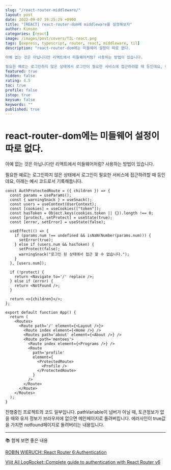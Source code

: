 ```yaml
---
slug: "/react-router-middleware/"
layout: post
date: 2022-09-07 19:25:29 +0900
title: "[REACT] react-router-dom에 middleware를 설정해보자"
author: Kimson
categories: [react]
image: /images/post/covers/TIL-react.png
tags: [express, typescript, router, react, middleware, til]
description: "react-router-dom에는 미들웨어 설정이 따로 없다.

아예 없는 것은 아닙니다만 리액트에서 미들웨어처럼? 사용하는 방법이 있습니다.

필요한 예로는 로그인하지 않은 상태에서 로그인이 필요한 서비스에 접근하려할 때 등인데요, 아래는 예시 코드로서 기록해둡니다."
featured: true
hidden: false
rating: 4.5
toc: true
profile: false
istop: true
keysum: false
keywords: ""
published: true
---
```


# react-router-dom에는 미들웨어 설정이 따로 없다.

아예 없는 것은 아닙니다만 리액트에서 미들웨어처럼? 사용하는 방법이 있습니다.

필요한 예로는 로그인하지 않은 상태에서 로그인이 필요한 서비스에 접근하려할 때 등인데요, 아래는 예시 코드로서 기록해둡니다.

```tsx
const AuthProtectedRoute = ({ children }) => {
  const params = useParams();
  const { warningSnack } = useSnack();
  const users = useContext(UserContext);
  const [cookies] = useCookies(["token"]);
  const hasToken = Object.keys(cookies.token || {}).length !== 0;
  const [protect, setProtect] = useState(true);
  const [error, setError] = useState(false);

  useEffect(() => {
    if (params.num !== undefined && isNaN(Number(params.num))) {
      setError(true);
    } else if (users.num && hasToken) {
      setProtect(false);
      warningSnack("로그인 된 상태에서 접근 할 수 없습니다.");
    }
  }, [users.num]);

  if (!protect) {
    return <Navigate to='/' replace />;
  } else if (error) {
    return <NotFound />;
  }

  return <>{children}</>;
};

export default function App() {
  return (
    <Routes>
      <Route path='/' element={<Layout />}>
        <Route index element={<Home />} />
        <Routes path='about' element={<About />} />
        <Route path='mentees'>
          <Route index element={<Programs />} />
          <Route
            path='profile'
            element={
              <ProtectedRoute>
                <Profile />
              </ProtectedRoute>
            }
          />
        </Route>
      </Route>
    </Routes>
  );
}
```

진행중인 프로젝트의 코드 일부입니다. pathVariable이 넘버가 아닐 때, 토큰정보가 없을 때와 유저 정보가 브라우저에 없으면 메인페이지로 돌려버립니다. 에러사인이 true값을 가지면 notfound페이지로 돌려버리는 내용입니다.

---

📚 함께 보면 좋은 내용

[ROBIN WIERUCH::React Router 6:Authentication](https://www.robinwieruch.de/react-router-authentication/)

[Vijit Ail LogRocket::Complete guide to authentication with React Router v6](https://blog.logrocket.com/complete-guide-authentication-with-react-router-v6/)
